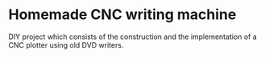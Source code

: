 # Homemade CNC writing machine
DIY project which consists of the construction and the implementation of a CNC plotter using old DVD writers.

